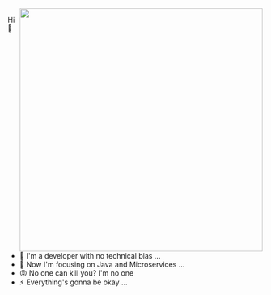 <img align="right" style="width: 480px" src="https://github-readme-stats.vercel.app/api?username=xxxcrel&show_icons=true&icon_color=EB5757&text_color=f6d365&bg_color=363636&hide_title=true" />

Hi 👋

- :yellow_heart:  I'm a developer with no technical bias ...
- :dart:  Now I'm focusing on Java and Microservices ...
- :stuck_out_tongue_winking_eye:  No one can kill you? I'm no one
- :zap:  Everything's gonna be okay ...
